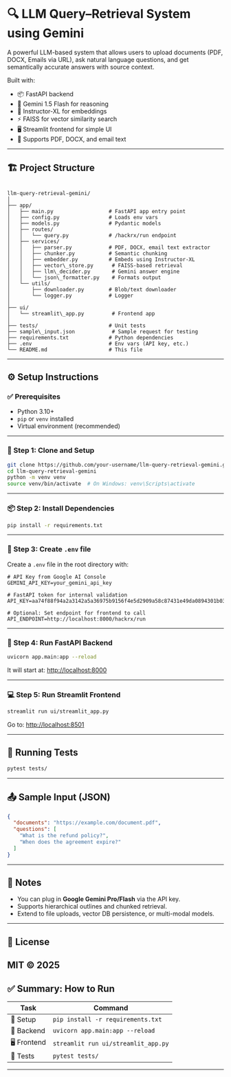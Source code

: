 
# 🔍 LLM Query–Retrieval System using Gemini

A powerful LLM-based system that allows users to upload documents (PDF, DOCX, Emails via URL), ask natural language questions, and get semantically accurate answers with source context.

Built with:

- 📦 FastAPI backend
- 🧠 Gemini 1.5 Flash for reasoning
- 🧬 Instructor-XL for embeddings
- ⚡ FAISS for vector similarity search
- 🖥️ Streamlit frontend for simple UI
- 📄 Supports PDF, DOCX, and email text

---

## 🏗️ Project Structure

```

llm-query-retrieval-gemini/
│
├── app/
│   ├── main.py                  # FastAPI app entry point
│   ├── config.py                # Loads env vars
│   ├── models.py                # Pydantic models
│   ├── routes/
│   │   └── query.py             # /hackrx/run endpoint
│   ├── services/
│   │   ├── parser.py            # PDF, DOCX, email text extractor
│   │   ├── chunker.py           # Semantic chunking
│   │   ├── embedder.py          # Embeds using Instructor-XL
│   │   ├── vector\_store.py      # FAISS-based retrieval
│   │   ├── llm\_decider.py       # Gemini answer engine
│   │   └── json\_formatter.py    # Formats output
│   └── utils/
│       ├── downloader.py        # Blob/text downloader
│       └── logger.py            # Logger
│
├── ui/
│   └── streamlit\_app.py         # Frontend app
│
├── tests/                       # Unit tests
├── sample\_input.json            # Sample request for testing
├── requirements.txt             # Python dependencies
├── .env                         # Env vars (API key, etc.)
└── README.md                    # This file

````

---

## ⚙️ Setup Instructions

### ✅ Prerequisites

- Python 3.10+
- `pip` or `venv` installed
- Virtual environment (recommended)

---

### 🚀 Step 1: Clone and Setup

```bash
git clone https://github.com/your-username/llm-query-retrieval-gemini.git
cd llm-query-retrieval-gemini
python -m venv venv
source venv/bin/activate  # On Windows: venv\Scripts\activate
````

---

### 📦 Step 2: Install Dependencies

```bash
pip install -r requirements.txt
```

---

### 🔐 Step 3: Create `.env` file

Create a `.env` file in the root directory with:

```env
# API Key from Google AI Console
GEMINI_API_KEY=your_gemini_api_key

# FastAPI token for internal validation
API_KEY=aa74f88f94a2a3142a5a36975b9156f4e5d2909a58c87431e49da0894301b039

# Optional: Set endpoint for frontend to call
API_ENDPOINT=http://localhost:8000/hackrx/run
```

---

### 🧠 Step 4: Run FastAPI Backend

```bash
uvicorn app.main:app --reload
```

It will start at: [http://localhost:8000](http://localhost:8000)

---

### 💻 Step 5: Run Streamlit Frontend

```bash
streamlit run ui/streamlit_app.py
```

Go to: [http://localhost:8501](http://localhost:8501)

---

## 🧪 Running Tests

```bash
pytest tests/
```

---

## 📤 Sample Input (JSON)

```json
{
  "documents": "https://example.com/document.pdf",
  "questions": [
    "What is the refund policy?",
    "When does the agreement expire?"
  ]
}
```

---

## 📌 Notes

* You can plug in **Google Gemini Pro/Flash** via the API key.
* Supports hierarchical outlines and chunked retrieval.
* Extend to file uploads, vector DB persistence, or multi-modal models.

---

## 📄 License

MIT © 2025 
---

## ✅ Summary: How to Run

| Task         | Command                             |
| ------------ | ----------------------------------- |
| 🔧 Setup     | `pip install -r requirements.txt`   |
| 🧠 Backend   | `uvicorn app.main:app --reload`     |
| 🖥️ Frontend | `streamlit run ui/streamlit_app.py` |
| 🧪 Tests     | `pytest tests/`                     |

---

